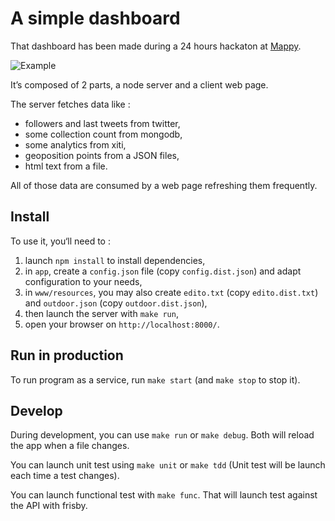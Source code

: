 # A simple dashboard

That dashboard has been made during a 24 hours hackaton at [Mappy](http://fr.mappy.com).

![Example](https://raw.github.com/mappy/simple-dashboard/master/dashboard.png)

It’s composed of 2 parts, a node server and a client web page.

The server fetches data like :
  - followers and last tweets from twitter, 
  - some collection count from mongodb,
  - some analytics from xiti, 
  - geoposition points from a JSON files,
  - html text from a file.

All of those data are consumed by a web page refreshing them frequently.

## Install

To use it, you‘ll need to :
  1. launch `npm install` to install dependencies,
  2. in `app`, create a `config.json` file (copy `config.dist.json`) and adapt configuration to your needs, 
  3. in `www/resources`, you may also create `edito.txt` (copy `edito.dist.txt`) and `outdoor.json` (copy `outdoor.dist.json`),
  4. then launch the server with `make run`,
  5. open your browser on `http://localhost:8000/`.

## Run in production

To run program as a service, run `make start` (and `make stop` to stop it).

## Develop

During development, you can use `make run` or `make debug`. Both will reload the app when a file changes.

You can launch unit test using `make unit` or `make tdd` (Unit test will be launch each time a test changes).

You can launch functional test with `make func`. That will launch test against the API with frisby.
